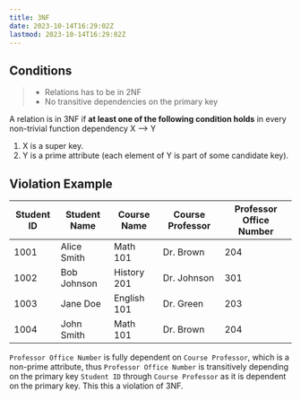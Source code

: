 ```yaml
---
title: 3NF
date: 2023-10-14T16:29:02Z
lastmod: 2023-10-14T16:29:02Z
---
```


## Conditions

> * Relations has to be in 2NF
> * No transitive dependencies on the primary key

A relation is in 3NF if **at least one of the following condition holds** in every non-trivial function dependency X –> Y

1. X is a super key.
2. Y is a prime attribute (each element of Y is part of some candidate key).

## Violation Example

| **Student ID** | Student Name | Course Name | Course Professor | Professor Office Number |
| -------------- | ------------ | ----------- | ---------------- | ----------------------- |
| 1001           | Alice Smith  | Math 101    | Dr. Brown        | 204                     |
| 1002           | Bob Johnson  | History 201 | Dr. Johnson      | 301                     |
| 1003           | Jane Doe     | English 101 | Dr. Green        | 203                     |
| 1004           | John Smith   | Math 101    | Dr. Brown        | 204                     |

`Professor Office Number` is fully dependent on `Course Professor`, which is a non-prime attribute, thus `Professor Office Number` is transitively depending on the primary key `Student ID` through `Course Professor` as it is dependent on the primary key. This this a violation of 3NF.
